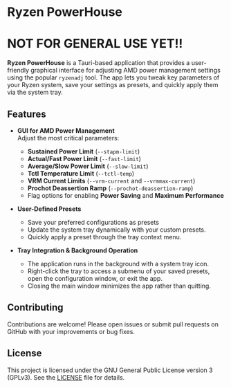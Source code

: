 # Ryzen PowerHouse

# NOT FOR GENERAL USE YET!!

**Ryzen PowerHouse** is a Tauri-based application that provides a user-friendly graphical interface for adjusting AMD power management settings using the popular `ryzenadj` tool. The app lets you tweak key parameters of your Ryzen system, save your settings as presets, and quickly apply them via the system tray.

## Features

-   **GUI for AMD Power Management**  
    Adjust the most critical parameters:

    -   **Sustained Power Limit** (`--stapm-limit`)
    -   **Actual/Fast Power Limit** (`--fast-limit`)
    -   **Average/Slow Power Limit** (`--slow-limit`)
    -   **Tctl Temperature Limit** (`--tctl-temp`)
    -   **VRM Current Limits** (`--vrm-current` and `--vrmmax-current`)
    -   **Prochot Deassertion Ramp** (`--prochot-deassertion-ramp`)
    -   Flag options for enabling **Power Saving** and **Maximum Performance**

-   **User-Defined Presets**

    -   Save your preferred configurations as presets
    -   Update the system tray dynamically with your custom presets.
    -   Quickly apply a preset through the tray context menu.

-   **Tray Integration & Background Operation**
    -   The application runs in the background with a system tray icon.
    -   Right-click the tray to access a submenu of your saved presets, open the configuration window, or exit the app.
    -   Closing the main window minimizes the app rather than quitting.

## Contributing

Contributions are welcome! Please open issues or submit pull requests on GitHub with your improvements or bug fixes.

## License

This project is licensed under the GNU General Public License version 3 (GPLv3). See the [LICENSE](LICENSE) file for details.
